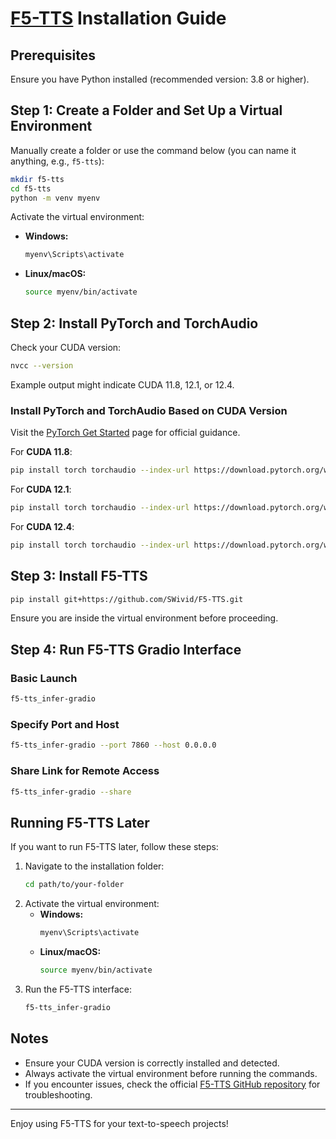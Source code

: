 # [F5-TTS](https://github.com/SWivid/F5-TTS) Installation Guide

## Prerequisites
Ensure you have Python installed (recommended version: 3.8 or higher).

## Step 1: Create a Folder and Set Up a Virtual Environment
Manually create a folder or use the command below (you can name it anything, e.g., `f5-tts`):
```sh
mkdir f5-tts
cd f5-tts
python -m venv myenv
```

Activate the virtual environment:
- **Windows:**
  ```sh
  myenv\Scripts\activate
  ```
- **Linux/macOS:**
  ```sh
  source myenv/bin/activate
  ```

## Step 2: Install PyTorch and TorchAudio
Check your CUDA version:
```sh
nvcc --version
```
Example output might indicate CUDA 11.8, 12.1, or 12.4.

### Install PyTorch and TorchAudio Based on CUDA Version
Visit the [PyTorch Get Started](https://pytorch.org/get-started/locally/) page for official guidance.

For **CUDA 11.8**:
```sh
pip install torch torchaudio --index-url https://download.pytorch.org/whl/cu118
```
For **CUDA 12.1**:
```sh
pip install torch torchaudio --index-url https://download.pytorch.org/whl/cu121
```
For **CUDA 12.4**:
```sh
pip install torch torchaudio --index-url https://download.pytorch.org/whl/cu124
```


## Step 3: Install F5-TTS
```sh
pip install git+https://github.com/SWivid/F5-TTS.git
```

Ensure you are inside the virtual environment before proceeding.

## Step 4: Run F5-TTS Gradio Interface
### Basic Launch
```sh
f5-tts_infer-gradio
```

### Specify Port and Host
```sh
f5-tts_infer-gradio --port 7860 --host 0.0.0.0
```

### Share Link for Remote Access
```sh
f5-tts_infer-gradio --share
```

## Running F5-TTS Later
If you want to run F5-TTS later, follow these steps:
1. Navigate to the installation folder:
   ```sh
   cd path/to/your-folder
   ```
2. Activate the virtual environment:
   - **Windows:**
     ```sh
     myenv\Scripts\activate
     ```
   - **Linux/macOS:**
     ```sh
     source myenv/bin/activate
     ```
3. Run the F5-TTS interface:
   ```sh
   f5-tts_infer-gradio
   ```

## Notes
- Ensure your CUDA version is correctly installed and detected.
- Always activate the virtual environment before running the commands.
- If you encounter issues, check the official [F5-TTS GitHub repository](https://github.com/SWivid/F5-TTS) for troubleshooting.

---
Enjoy using F5-TTS for your text-to-speech projects!

